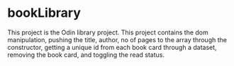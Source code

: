 # bookLibrary
This project is the Odin library project. This project contains the dom manipulation, pushing the title, author, no of pages to the array through the constructor, getting a unique id from each book card through a dataset, removing the book card, and toggling the read status. 
